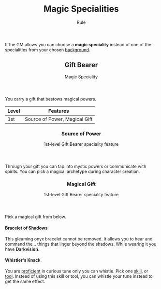 <header>

# Magic Specialities

<p class="subheading">Rule</p>

</header>

If the GM allows you can choose a **magic speciality** instead of one of the specialities from your chosen [background](pages/backgrounds/index.md).

<header>

## Gift Bearer

<p class="subheading">Magic Speciality</p>

</header>

You carry a gift that bestows magical powers.


| Level             | Features    |
| ----------------- | - |
| 1st               | Source of Power, Magical Gift |

<header>

### Source of Power

<p class="subheading">1st-level Gift Bearer speciality feature</p>

</header>

Through your gift you can tap into mystic powers or communicate with spirits. You can pick a magical archetype during character creation.

<header>

### Magical Gift

<p class="subheading">1st-level Gift Bearer speciality feature</p>

</header>

Pick a magical gift from below.

<section class="summaries">

<section class="summary">

#### Bracelet of Shadows

This gleaming onyx bracelet cannot be removed. It allows you to hear and command the... things that linger beyond the shadows. While wearing it you have **Darkvision**.

</section>

<section class="summary">

#### Whistler's Knack

You are [proficient](pages/rules/proficiency.md) in curious tune only you can whistle. Pick one [skill](pages/characters/skills.md), or [tool](pages/equipment/tools.md). Instead of using this skill or tool, you can whistle your tune instead to get the same effect.

</section>

</section>
